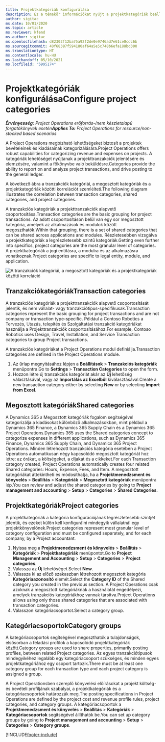 ```yaml
---
title: Projektkategóriák konfigurálása
description: Ez a témakör információkat nyújt a projektkategóriák beállításáról.
author: sigitac
ms.date: 10/01/2020
ms.topic: article
ms.reviewer: kfend
ms.author: sigitac
ms.openlocfilehash: d82302f12ba75a92f2de0e9746ad7e61ce0cdc6b
ms.sourcegitcommit: 40f68387f594180af64a5e5c748b6efa188bd300
ms.translationtype: HT
ms.contentlocale: hu-HU
ms.lasthandoff: 05/10/2021
ms.locfileid: "5995174"
---
```

# <a name="configure-project-categories"></a><span data-ttu-id="6c1c8-103">Projektkategóriák konfigurálása</span><span class="sxs-lookup"><span data-stu-id="6c1c8-103">Configure project categories</span></span>

<span data-ttu-id="6c1c8-104">_**Érvényesség:** Project Operations erőforrás-/nem készletalapú forgatókönyvek esetén_</span><span class="sxs-lookup"><span data-stu-id="6c1c8-104">_**Applies To:** Project Operations for resource/non-stocked based scenarios_</span></span>

<span data-ttu-id="6c1c8-105">A Project Operations megbízható lehetőségeket biztosít a projektek bevételeinek és kiadásainak kategorizálására.</span><span class="sxs-lookup"><span data-stu-id="6c1c8-105">Project Operations offers robust capabilities for categorizing revenue and expenses on projects.</span></span> <span data-ttu-id="6c1c8-106">A kategóriák lehetőséget nyújtanak a projekttranzakciók jelentésére és elemzésére, valamint a főkönyvbe való beküldésre.</span><span class="sxs-lookup"><span data-stu-id="6c1c8-106">Categories provide the ability to report on and analyze project transactions, and drive posting to the general ledger.</span></span>

<span data-ttu-id="6c1c8-107">A következő ábra a tranzakciók kategóriái, a megosztott kategóriák és a projektkategóriák közötti korrelációt szemlélteti.</span><span class="sxs-lookup"><span data-stu-id="6c1c8-107">The following diagram illustrates the correlation between transaction categories, shared categories, and project categories.</span></span> 

<span data-ttu-id="6c1c8-108">A tranzakciós kategóriák a projekttranzakciók alapvető csoportosítása.</span><span class="sxs-lookup"><span data-stu-id="6c1c8-108">Transaction categories are the basic grouping for project transactions.</span></span> <span data-ttu-id="6c1c8-109">Az adott csoportosításon belül van egy sor megosztott kategória, amelyek az alkalmazások és modulok között megoszthatók.</span><span class="sxs-lookup"><span data-stu-id="6c1c8-109">Within that grouping, there is a set of shared categories that can be shared across applications and modules.</span></span> <span data-ttu-id="6c1c8-110">Részletesebben vizsgálva a projektkategóriák a legrészletesebb szintű kategóriák.</span><span class="sxs-lookup"><span data-stu-id="6c1c8-110">Getting even further into specifics, project categories are the most granular level of categories.</span></span> <span data-ttu-id="6c1c8-111">A projektkategóriák a jogi entitásra, a modulra és az alkalmazásra vonatkoznak.</span><span class="sxs-lookup"><span data-stu-id="6c1c8-111">Project categories are specific to legal entity, module, and application.</span></span>

![A tranzakciók kategóriái, a megosztott kategóriák és a projektkategóriák közötti korreláció](media/project-categories.png)

## <a name="transaction-categories"></a><span data-ttu-id="6c1c8-113">Tranzakciókategóriák</span><span class="sxs-lookup"><span data-stu-id="6c1c8-113">Transaction categories</span></span>

<span data-ttu-id="6c1c8-114">A tranzakciós kategóriák a projekttranzakciók alapvető csoportosítását jelentik, és nem vállalat- vagy tranzakciótípus-specifikusak.</span><span class="sxs-lookup"><span data-stu-id="6c1c8-114">Transaction categories represent the basic grouping for project transactions and are not company or transaction type-specific.</span></span> <span data-ttu-id="6c1c8-115">Például a Contoso Robotics a Tervezés, Utazás, telepítés és Szolgáltatási tranzakció kategóriákat használja a Projekttranzakciók csoportosításához.</span><span class="sxs-lookup"><span data-stu-id="6c1c8-115">For example, Contoso Robotics uses Design, Travel, Installation, and Service Transaction categories to group Project transactions.</span></span>

<span data-ttu-id="6c1c8-116">A tranzakciós kategóriákat a Project Operations modul definiálja.</span><span class="sxs-lookup"><span data-stu-id="6c1c8-116">Transaction categories are defined in the Project Operations module.</span></span> 
1. <span data-ttu-id="6c1c8-117">Az űrlap megnyitásához lépjen a **Beállítások** \> **Tranzakciós kategóriák** menüpontra.</span><span class="sxs-lookup"><span data-stu-id="6c1c8-117">Go to **Settings** \> **Transaction Categories** to open the form.</span></span> 
2. <span data-ttu-id="6c1c8-118">Hozzon létre új tranzakciós kategóriát akár az **Új** lehetőség választásával, vagy az **Importálás az Excelből** kiválasztásával.</span><span class="sxs-lookup"><span data-stu-id="6c1c8-118">Create a new transaction category either by selecting **New** or by selecting **Import from Excel**.</span></span>

## <a name="shared-categories"></a><span data-ttu-id="6c1c8-119">Megosztott kategóriák</span><span class="sxs-lookup"><span data-stu-id="6c1c8-119">Shared categories</span></span>

<span data-ttu-id="6c1c8-120">A Dynamics 365 a Megosztott kategóriák fogalom segítségével kategorizálja a kiadásokat különböző alkalmazásokban, mint például a Dynamics 365 Finance, a Dynamics 365 Supply Chain és a Dynamics 365 Project Operations.</span><span class="sxs-lookup"><span data-stu-id="6c1c8-120">Dynamics 365 uses the Shared categories concept to categorize expenses in different applications, such as Dynamics 365 Finance, Dynamics 365 Supply Chain, and Dynamics 365 Project Operations.</span></span> <span data-ttu-id="6c1c8-121">Minden létrehozott tranzakciós kategória esetében a Project Operations automatikusan négy kapcsolódó megosztott kategóriát hoz létre: az órákat, a költségeket, a díjakat és a cikkeket.</span><span class="sxs-lookup"><span data-stu-id="6c1c8-121">For each Transaction category created, Project Operations automatically creates four related Shared categories: Hours, Expense, Fees, and Item.</span></span> <span data-ttu-id="6c1c8-122">A megosztott kategóriákat áttekintheti és módosíthatja, ha a **Projektmenedzsment és könyvelés** \> **Beállítás** \> **Kategóriák** \> **Megosztott kategóriák** menüpontra lép.</span><span class="sxs-lookup"><span data-stu-id="6c1c8-122">You can review and adjust the shared categories by going to **Project management and accounting** \> **Setup** \> **Categories** \> **Shared Categories**.</span></span>

## <a name="project-categories"></a><span data-ttu-id="6c1c8-123">Projektkategóriák</span><span class="sxs-lookup"><span data-stu-id="6c1c8-123">Project categories</span></span>

<span data-ttu-id="6c1c8-124">A projektkategóriák a kategória konfigurációjának legrészletesebb szintjét jelentik, és ezeket külön kell konfigurálni mindegyik vállalatnál egy projektkönyvelőnek.</span><span class="sxs-lookup"><span data-stu-id="6c1c8-124">Project categories represent most granular level of category configuration and must be configured separately, and for each company, by a Project accountant.</span></span>

1. <span data-ttu-id="6c1c8-125">Nyissa meg a **Projektmenedzsment és könyvelés** \> **Beállítás** \> **Kategóriák** \> **Projektkategóriák** menüpontot.</span><span class="sxs-lookup"><span data-stu-id="6c1c8-125">Go to **Project Management and Accounting** \> **Setup** \> **Categories** \> **Project categories**.</span></span>
2. <span data-ttu-id="6c1c8-126">Válassza az **Új** lehetőséget.</span><span class="sxs-lookup"><span data-stu-id="6c1c8-126">Select **New**.</span></span>
3. <span data-ttu-id="6c1c8-127">Válassza ki az előző szakaszban létrehozott megosztott kategória **Kategóriaazonosító** elemét.</span><span class="sxs-lookup"><span data-stu-id="6c1c8-127">Select the **Category ID** of the Shared category you created in the previous section.</span></span> <span data-ttu-id="6c1c8-128">A Project Operations csak azoknak a megosztott kategóriáknak a használatát engedélyezi, amelyek tranzakciós kategóriákhoz vannak társítva.</span><span class="sxs-lookup"><span data-stu-id="6c1c8-128">Project Operations allows using only those shared categories that are associated with transaction categories.</span></span>
4. <span data-ttu-id="6c1c8-129">Válasszon kategóriacsoportot.</span><span class="sxs-lookup"><span data-stu-id="6c1c8-129">Select a category group.</span></span>

## <a name="category-groups"></a><span data-ttu-id="6c1c8-130">Kategóriacsoportok</span><span class="sxs-lookup"><span data-stu-id="6c1c8-130">Category groups</span></span>

<span data-ttu-id="6c1c8-131">A kategóriacsoportok segítségével megoszthatók a tulajdonságok, elsősorban a feladási profilok a kapcsolódó projektkategóriák között.</span><span class="sxs-lookup"><span data-stu-id="6c1c8-131">Category groups are used to share properties, primarily posting profiles, between related Project categories.</span></span> <span data-ttu-id="6c1c8-132">Az egyes tranzakciótípusok mindegyikéhez legalább egy kategóriacsoport szükséges, és minden egyes projektkategóriához egy csoport tartozik.</span><span class="sxs-lookup"><span data-stu-id="6c1c8-132">There must be at least one category group for each transaction type and each project category is assigned a group.</span></span>

<span data-ttu-id="6c1c8-133">A Project Operationsben szereplő könyvelési előírásokat a projekt költség- és bevételi profiljának szabályai, a projektkategóriák és a kategóriacsoportok határozzák meg.</span><span class="sxs-lookup"><span data-stu-id="6c1c8-133">The posting specifications in Project Operations are defined by the project cost and revenue profile rules, project categories, and category groups.</span></span> <span data-ttu-id="6c1c8-134">A kategóriacsoportok a **Projektmenedzsment és könyvelés** \> **Beállítás** \> **Kategóriák** \> **Kategóriacsoportok** segítségével állíthatók be.</span><span class="sxs-lookup"><span data-stu-id="6c1c8-134">You can set up category groups by going to **Project management and accounting** \> **Setup** \> **Categories** \> **Category groups**.</span></span>


[!INCLUDE[footer-include](../includes/footer-banner.md)]